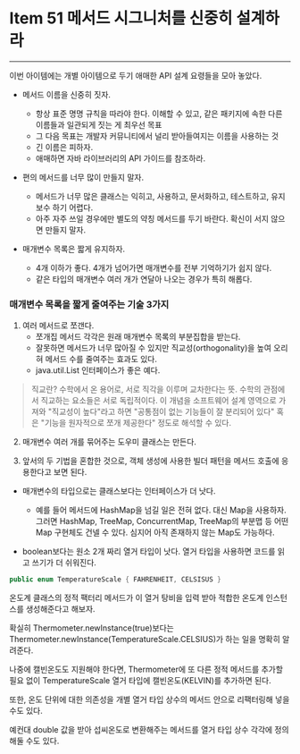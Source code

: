 # Item 51 메서드 시그니처를 신중히 설계하라

--------------------------------------------

이번 아이템에는 개별 아이템으로 두기 애매한 API 설계 요령들을 모아 놓았다. 

* 메서드 이름을 신중히 짓자. 
  - 항상 표준 명명 규칙을 따라야 한다. 이해할 수 있고, 같은 패키지에 속한 다른 이름들과 일관되게 짓는 게 최우선 목표
  - 그 다음 목표는 개발자 커뮤니티에서 널리 받아들여지는 이름을 사용하는 것
  - 긴 이름은 피하자. 
  - 애매하면 자바 라이브러리의 API 가이드를 참조하라. 


* 편의 메서드를 너무 많이 만들지 말자. 
  * 메서드가 너무 많은 클래스는 익히고, 사용하고, 문서화하고, 테스트하고, 유지보수 하기 어렵다. 
  * 아주 자주 쓰일 경우에만 별도의 약칭 메서드를 두기 바란다. 확신이 서지 않으면 만들지 말자. 

* 매개변수 목록은 짧게 유지하자. 
  * 4개 이하가 좋다. 4개가 넘어가면 매개변수를 전부 기억하기가 쉽지 않다. 
  * 같은 타입의 매개변수 여러 개가 연달아 나오는 경우가 특히 해롭다. 


### 매개변수 목록을 짧게 줄여주는 기술 3가지

1. 여러 메서드로 쪼갠다.
   * 쪼개집 메서드 각각은 원래 매개변수 목록의 부분집합을 받는다. 
   * 잘못하면 메서드가 너무 많아질 수 있지만 직교성(orthogonality)을 높여 오리혀 메서드 수를 줄여주는 효과도 있다.  
   * java.util.List 인터페이스가 좋은 예다. 

> 직교란? 수학에서 온 용어로, 서로 직각을 이루며 교차한다는 뜻. 수학의 관점에서 직교하는 요소들은 서로 독립적이다. 
> 이 개념을 소프트웨어 설계 영역으로 가져와 "직교성이 높다"라고 하면 "공통점이 없는 기능들이 잘 분리되어 있다" 
> 혹은 "기능을 원자적으로 쪼개 제공한다" 정도로 해석할 수 있다.

2. 매개변수 여러 개를 묶어주는 도우미 클래스는 만든다. 

3. 앞서의 두 기법을 혼합한 것으로, 객체 생성에 사용한 빌더 패턴을 메서드 호출에 응용한다고 보면 된다. 

* 매개변수의 타입으로는 클래스보다는 인터페이스가 더 낫다. 
  * 예를 들어 메서드에 HashMap을 넘길 일은 전혀 없다. 대신 Map을 사용하자. 그러면 HashMap, TreeMap, ConcurrentMap, TreeMap의 부분맵 등 어떤 Map 구현체도 건넬 수 있다. 심지어 아직 존재하지 않는 Map도 가능하다. 

* boolean보다는 원소 2개 짜리 열거 타입이 낫다. 열거 타입을 사용하면 코드를 읽고 쓰기가 더 쉬워진다. 

``` java
public enum TemperatureScale { FAHRENHEIT, CELSISUS }
```

온도계 클래스의 정적 팩터리 메서드가 이 열거 탕비을 입력 받아 적합한 온도계 인스턴스를 생성해준다고 해보자. 

확실히 Thermometer.newInstance(true)보다는 Thermometer.newInstance(TemperatureScale.CELSIUS)가 하는 일을 명확히 알려준다. 

나중에 캘빈온도도 지원해야 한다면, Thermometer에 또 다른 정적 메서드를 추가할 필요 없이 TemperatureScale 열거 타입에 캘빈온도(KELVIN)를 추가하면 된다. 

또한, 온도 단위에 대한 의존성을 개별 열거 타입 상수의 메서드 안으로 리팩터링해 넣을 수도 있다. 

예컨대 double 값을 받아 섭씨온도로 변환해주는 메서드를 열거 타입 상수 각각에 정의해둘 수도 있다. 

